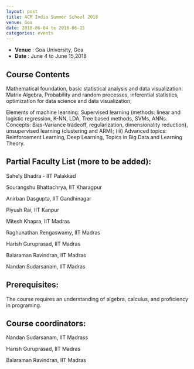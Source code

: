 ```yaml
---
layout: post
title: ACM India Summer School 2018
venue: Goa
date: 2018-06-04 to 2018-06-15 
categories: events
---
```

<ul class="mb-5" >
	<li><b>Venue</b> : Goa University, Goa </li>
	 <li><b>Date</b> : June 4 to June 15,2018 </li>
</ul>

<h2 class="post-title text-center"> Course Contents </h2>
<p class="detail">Mathematical foundation, basic statistical analysis and data visualization: Matrix Algebra, Probability and random processes, inferential statistics, optimization for data science and data visualization; </p>
   <p class="detail">Elements of machine learning: Supervised learning (methods: linear and logistic regression, K-NN, LDA, Tree based methods, SVMs, ANNs. Concepts: Bias-Variance tradeoff, regularization, dimensionality reduction), unsupervised learning (clustering and ARM); (iii) Advanced topics: Reinforcement Learning, Deep Learning, Topics in Big Data and Learning Theory. </p>
<h2 class="post-title text-center"> Partial Faculty List (more to be added): </h2>
    <p class="detail">Sahely Bhadra - IIT Palakkad </p>
    <p class="detail">Sourangshu Bhattachrya, IIT Kharagpur</p>
<p class="detail">Anirban Dasgupta, IIT Gandhinagar</p>
<p class="detail">Piyush Rai, IIT Kanpur</p>
<p class="detail">Mitesh Khapra, IIT Madras</p>
<p class="detail">Raghunathan Rengaswamy, IIT Madras</p>
<p class="detail">Harish Guruprasad, IIT Madras</p>
<p class="detail">Balaraman Ravindran, IIT Madras</p>
<p class="detail">Nandan Sudarsanam, IIT Madras</p>
<h2 class="post-title text-center"> Prerequisites:</h2>
<p class="detail">The course requires an understanding of algebra, calculus, and proficiency in programing.</p>
<h2 class="post-title text-center">Course coordinators: </h2>
<p class="detail">Nandan Sudarsanam, IIT Madrass</p>
<p class="detail">Harish Guruprasad, IIT Madras</p>
<p class="detail">Balaraman Ravindran, IIT Madras</p>
